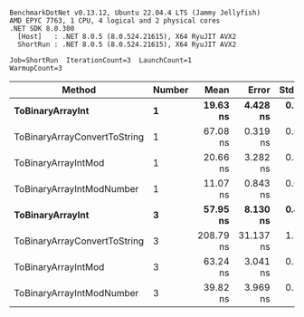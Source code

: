 ```

BenchmarkDotNet v0.13.12, Ubuntu 22.04.4 LTS (Jammy Jellyfish)
AMD EPYC 7763, 1 CPU, 4 logical and 2 physical cores
.NET SDK 8.0.300
  [Host]   : .NET 8.0.5 (8.0.524.21615), X64 RyuJIT AVX2
  ShortRun : .NET 8.0.5 (8.0.524.21615), X64 RyuJIT AVX2

Job=ShortRun  IterationCount=3  LaunchCount=1  
WarmupCount=3  

```
| Method                       | Number | Mean      | Error     | StdDev   | Min       | Max       | Gen0   | Allocated |
|----------------------------- |------- |----------:|----------:|---------:|----------:|----------:|-------:|----------:|
| **ToBinaryArrayInt**             | **1**      |  **19.63 ns** |  **4.428 ns** | **0.243 ns** |  **19.35 ns** |  **19.80 ns** | **0.0004** |      **32 B** |
| ToBinaryArrayConvertToString | 1      |  67.08 ns |  0.319 ns | 0.017 ns |  67.07 ns |  67.10 ns | 0.0011 |      96 B |
| ToBinaryArrayIntMod          | 1      |  20.66 ns |  3.282 ns | 0.180 ns |  20.50 ns |  20.85 ns | 0.0004 |      32 B |
| ToBinaryArrayIntModNumber    | 1      |  11.07 ns |  0.843 ns | 0.046 ns |  11.02 ns |  11.11 ns | 0.0004 |      32 B |
| **ToBinaryArrayInt**             | **3**      |  **57.95 ns** |  **8.130 ns** | **0.446 ns** |  **57.63 ns** |  **58.46 ns** | **0.0011** |      **96 B** |
| ToBinaryArrayConvertToString | 3      | 208.79 ns | 31.137 ns | 1.707 ns | 207.52 ns | 210.73 ns | 0.0033 |     296 B |
| ToBinaryArrayIntMod          | 3      |  63.24 ns |  3.041 ns | 0.167 ns |  63.10 ns |  63.42 ns | 0.0011 |      96 B |
| ToBinaryArrayIntModNumber    | 3      |  39.82 ns |  3.969 ns | 0.218 ns |  39.57 ns |  39.98 ns | 0.0011 |      96 B |
